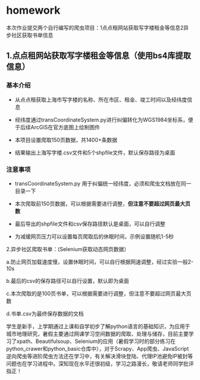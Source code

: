 # homework
本次作业提交两个自行编写的爬虫项目：1点点租网站获取写字楼租金等信息2异步社区获取书单信息


## 1.点点租网站获取写字楼租金等信息（使⽤bs4库提取信息）

### 基本介绍
- 从点点租获取上海市写字楼的名称、所在市区、租金、竣工时间以及经纬度信息

- 经纬度通过transCoordinateSystem.py进行纠偏转化为WGS1984坐标系，便于后续ArcGIS在官方底图上绘制图件

- 本项目设置爬取150页数据，共1400+条数据

- 结果输出上海写字楼.csv文件和5个shpfile文件，默认保存路径为桌面


### 注意事项
- transCoordinateSystem.py 用于纠偏统一经纬度，必须和爬虫文档放在同一目录一下

- 本次爬取前150页数据，可以根据需要进行调整，**但注意不要超过网页最大页数**

- 最后导出的shpfile文件和csv保存路径默认是桌面，可以自行调整

- 为减缓网页压力可以设置每页爬取后的休眠时间，示例设置随机1-5秒


2.异步社区爬取书单：(Selenium获取动态网页数据）

a.防⽌⽹⻚加载速度慢，设置休眠时间，可以自行根据网速调整，经过实验一般2-10s

b.最后的csv的保存路径可以自行设置，默认即为桌面

c.本次爬取的是100页书单，可以根据需要进行调整，但注意不要超过网页最大页数

d.书单.csv为最终保存数据的文档

学生是新手，上学期通过上课和自学初步了解python语言的基础知识，为应用于城市地理研究，暑假主要通过网课学习空间数据的爬取、处理与储存，目前主要学习了xpath、Beautifulsoup、Selenium的应用（暑假学习时的部分练习在python_crawer和python_basic仓库中），对于Scrapy、App爬虫、JavaScript逆向爬虫等进阶爬虫方法还在学习中，有关解决滑块登陆、代理IP池避免IP被封等问题也在学习进程中。深知现在水平还很初级，学习之路漫长，敬请老师同学批评指正！
